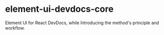 # element-ui-devdocs-core
Element UI for React DevDocs, while Introducing the method's principle and workflow.
